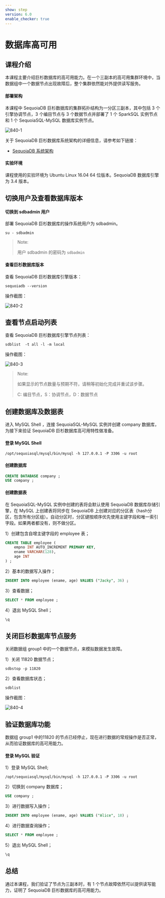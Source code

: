 ```yaml
---
show: step
version: 6.0
enable_checker: true
---
```


# 数据库高可用

## 课程介绍


本课程主要介绍巨杉数据库的高可用能力。在一个三副本的高可用集群环境中，当数据组中一个数据节点出现故障后，整个集群依然能对外提供读写服务。

#### 部署架构

本课程中 SequoiaDB 巨杉数据库的集群拓扑结构为一分区三副本，其中包括 3 个引擎协调节点，3 个编目节点与 3 个数据节点并部署了 1 个 SparkSQL 实例节点 和 1 个 SequoiaSQL-MySQL 数据库实例节点。

![840-1](https://doc.shiyanlou.com/courses/1480/1207281/ecdf6418db930578f0aafacf5b62a674-0)

关于 SequoiaDB 巨杉数据库系统架构的详细信息，请参考如下链接：

* [SequoiaDB 系统架构](http://doc.sequoiadb.com/cn/sequoiadb-cat_id-1519649201-edition_id-0)

#### 实验环境

课程使用的实验环境为 Ubuntu Linux 16.04 64 位版本。SequoiaDB 数据库引擎为 3.4 版本。

## 切换用户及查看数据库版本

#### 切换到 sdbadmin 用户

部署 SequoiaDB 巨杉数据库的操作系统用户为 sdbadmin。

```shell
su - sdbadmin
```

>Note:
>
>用户 sdbadmin 的密码为 `sdbadmin`

#### 查看巨杉数据库版本

查看 SequoiaDB 巨杉数据库引擎版本：

```shell
sequoiadb --version
```


操作截图：

![840-2](https://doc.shiyanlou.com/courses/1538/1207281/6cccf5951f048e01b4789f3c08483bb0-0)

## 查看节点启动列表

查看 SequoiaDB 巨杉数据库引擎节点列表：

```shell
sdblist  -t all -l -m local
```

操作截图：

 ![840-3](https://doc.shiyanlou.com/courses/1542/1207281/8d30e12b58b3ac0f0f9dd762b244fa84-0)

>Note:
>
>如果显示的节点数量与预期不符，请稍等初始化完成并重试该步骤。
> 
>C: 编目节点，S：协调节点，D：数据节点

## 创建数据库及数据表

进入 MySQL Shell ，连接 SequoiaSQL-MySQL 实例并创建 company 数据库，为接下来验证 SequoiaDB 巨杉数据库高可用特性做准备。

#### 登录 MySQL Shell 

```shell
/opt/sequoiasql/mysql/bin/mysql -h 127.0.0.1 -P 3306 -u root
```

#### 创建数据库

```sql
CREATE DATABASE company ;
USE company ;
```

#### 创建数据表

在 SequoiaSQL-MySQL 实例中创建的表将会默认使用 SequoiaDB 数据库存储引擎，在 MySQL 上创建表将同步在 SequoiaDB 上创建对应的分区表（hash分区，包含所有分区组）。自动分区时，分区键按顺序优先使用主键字段和唯一索引字段。如果两者都没有，则不做分区。

1）创建包含自增主键字段的 employee 表；

```sql
CREATE TABLE employee (
    empno INT AUTO_INCREMENT PRIMARY KEY,
    ename VARCHAR(128),
    age INT
) ;
```

2）基本的数据写入操作；

```sql
INSERT INTO employee (ename, age) VALUES ("Jacky", 36) ;
```

3）查看数据；

```sql
SELECT * FROM employee ;
```

4）退出 MySQL Shell；

```sql
\q
```

## 关闭巨杉数据库节点服务

关闭数据组 group1 中的一个数据节点，来模拟数据发生故障。

1）关闭 11820 数据节点；

```shell
sdbstop -p 11820
```

2）查看数据库状态；

```shell
sdblist
```

操作截图：

 ![840-4](https://doc.shiyanlou.com/courses/1542/1207281/8d30e12b58b3ac0f0f9dd762b244fa84-0)

## 验证数据库功能

数据组 group1 中的11820 的节点已经停止，现在进行数据的常规操作是否正常，从而验证数据库的高可用能力。

#### 登录 MySQL 验证

1）登录 MySQL Shell;

```shell
/opt/sequoiasql/mysql/bin/mysql -h 127.0.0.1 -P 3306 -u root
```

2）切换到 company 数据库；

```sql
USE company ;
```

3）进行数据写入操作；

```sql
INSERT INTO employee (ename, age) VALUES ("Alice", 18) ;
```

4）进行数据查询操作；

```sql
SELECT * FROM employee ;
```

5）退出 MySQL Shell；

```sql
\q
```

## 总结

通过本课程，我们验证了节点为三副本时，有 1 个节点故障依然可以提供读写能力，证明了 SequoiaDB 巨杉数据库的高可用能力。
